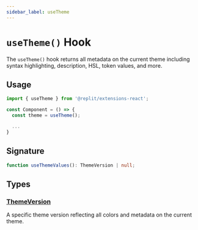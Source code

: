 ```yaml
---
sidebar_label: useTheme
---
```


# `useTheme()` Hook

The `useTheme()` hook returns all metadata on the current theme including syntax highlighting, description, HSL, token values, and more.

## Usage

```ts
import { useTheme } from '@replit/extensions-react';

const Component = () => {
  const theme = useTheme();

  ...
}
```

## Signature

```ts
function useThemeValues(): ThemeVersion | null;
```

## Types

### [ThemeVersion](/extensions/api/themes#themeversion)

A specific theme version reflecting all colors and metadata on the current theme.
